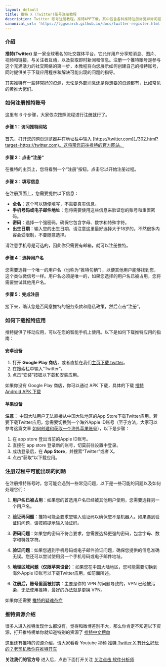 ```yaml
---
layout: default
title: 推特 X (Twitter)账号注册教程
description: Twitter 账号注册教程，推特APP下载，其中包含各种推特注册常见异常问题，让你在注册推特过程中，少走弯路，其次在注册过程中提供了各种注意事项，避免注册账号被封的各种问题
canonical_url: 'https://tggsearch.github.io/docs/twitter-register.html'
---
```

### 介绍

**推特(Twitter)** 是一家全球著名的社交媒体平台，它允许用户分享短消息、图片、视频和链接，与关注者互动，以及获取即时新闻和信息。注册一个推特账号是参与这个充满活力的社交网络的第一步，本教程将向您展示如何创建自己的推特账号，同时提供关于下载应用程序和解决可能出现的问题的指导。

其实推特有一些非常好的资源，无论是外部消息还是你想要的资源都有，比如常见的黄推大佬们。

### 如何注册推特账号
这里有 6 个步骤，大家依次按照流程进行注册就行了。
#### 步骤 1：访问推特网站
首先，打开您的网页浏览器并在地址栏中输入 [https://twitter.com](./302.html?target=https://twitter.com)。这将带您前往推特的官方网站。

#### 步骤 2：点击“注册”
在推特的主页上，您将看到一个“注册”按钮。点击它以开始注册过程。

#### 步骤 3：填写信息
在注册页面上，您需要提供以下信息：
- **全名**：这个可以随便填写，不需要真实信息。
- **手机号码或电子邮件地址**：您将需要使用这些信息来验证您的账号和重置密码。
- **密码**：选择一个强密码，确保它包含字母、数字和特殊字符。
- **出生日期**：输入您的出生日期，请注意这里最好选择大于18岁的，不然很多内容会受限制，不要随意选择。

请注意手机号是可选的，因此你只需要有邮箱，就可以注册推特。
#### 步骤 4：选择用户名
您需要选择一个唯一的用户名（也称为“推特句柄”），以便其他用户能够找到您，这个类似微信号一样。用户名必须是唯一的，如果您选择的用户名已被占用，您将需要尝试其他用户名。

#### 步骤 5：完成注册
接下来，确认您是否同意推特的服务条款和隐私政策，然后点击“注册”。

### 如何下载推特应用
推特提供了移动应用，可以在您的智能手机上使用。以下是如何下载推特应用的指南：

#### 安卓设备
1. 打开 **Google Play 商店**，或者直接在我们[主页下载 twitter](/twitter)。
2. 在搜索栏中输入“Twitter”。
3. 点击“安装”按钮以下载和安装应用。

如果你没有 Google Play 商店，你可以通过 APK 下载，具体的下载 [推特 Android APK 下载](./302.html?target=https://twitter.cn.uptodown.com/android/download)

#### 苹果设备
**注意：** 中国大陆用户无法直接从中国大陆地区的App Store下载Twitter应用。若要下载Twitter应用，您需要切换到一个海外Apple ID账号（至于方法，大家可以参考这篇文章 [如何创建和获取一个海外苹果账号](./register-apple-id.html)），以下是步骤：

1. 在 app store 登出当前的Apple ID账号。
2. 直接在 app store 登录新的账号，切莫前往设置中登录。
3. 成功登录后，在 **App Store**，并搜索“Twitter”或者 X。
5. 点击“获取”以下载应用。

### 注册过程中可能出现的问题
在注册推特账号时，您可能会遇到一些常见问题，以下是一些可能的问题以及如何处理它们：

1. **用户名已被占用**：如果您的首选用户名已经被其他用户使用，您需要选择另一个用户名。

2. **验证码问题**：推特可能会要求您输入验证码以确保您不是机器人。如果遇到验证码问题，请按照提示输入验证码。

3. **密码问题**：如果您的密码不符合要求，您需要选择更强的密码，包含字母、数字和特殊字符。

4. **验证问题**：如果您遇到手机号码或电子邮件验证问题，确保您提供的信息准确无误。您还可以尝试使用另一个手机号码或电子邮件地址。

5. **地理区域问题（仅限苹果设备）**：如果您在中国大陆地区，您可能需要切换到海外Apple ID账号以下载Twitter应用，如前面所述。

6. **注册后，账号里面被封禁**：主要是你的 VPN 的问题导致的，VPN 已经被污染，无法使用推特，最好的办法就是更换 VPN。

如果你还需要 [推特的疑难杂症](./twitter-register-error.html)

### 推特资源介绍
很多人进入推特发现什么都没有，觉得和微博差别不大，那么你肯定不知道以下资源，打开推特榜单你就知道特别的资源了 [推特中文榜单](./twitter-ranking.html)

这里还有推特的资源介绍，请大家看看 Youtube 视频 [推特 Twitter X 有什么好玩的？老司机教你在推特开车](./302.html?target=https://youtu.be/XjSannmQDd4)

**关注我们的官方号**
进入后，点击下面打开关注 [关注点击 软件分析师](https://twitter.com/idanhua) 
